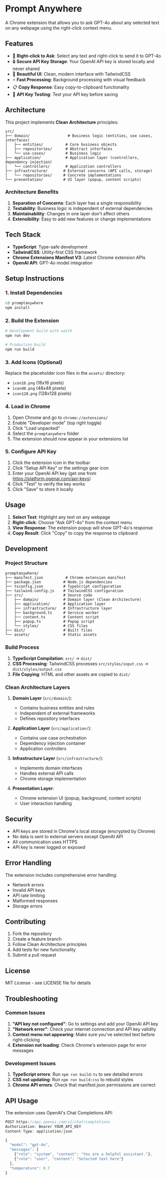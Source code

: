 # Prompt Anywhere

A Chrome extension that allows you to ask GPT-4o about any selected text on any webpage using the right-click context menu.

## Features

- 🎯 **Right-click to Ask**: Select any text and right-click to send it to GPT-4o
- 🔒 **Secure API Key Storage**: Your OpenAI API key is stored locally and never shared
- 💬 **Beautiful UI**: Clean, modern interface with TailwindCSS
- ⚡ **Fast Processing**: Background processing with visual feedback
- 📋 **Copy Response**: Easy copy-to-clipboard functionality
- 🧪 **API Key Testing**: Test your API key before saving

## Architecture

This project implements **Clean Architecture** principles:

```
src/
├── domain/                 # Business logic (entities, use cases, interfaces)
│   ├── entities/          # Core business objects
│   ├── repositories/      # Abstract interfaces
│   └── use-cases/         # Business logic
├── application/           # Application layer (controllers, dependency injection)
│   └── controllers/       # Application controllers
├── infrastructure/       # External concerns (API calls, storage)
│   └── repositories/     # Concrete implementations
└── presentation/         # UI layer (popup, content scripts)
```

### Architecture Benefits

1. **Separation of Concerns**: Each layer has a single responsibility
2. **Testability**: Business logic is independent of external dependencies
3. **Maintainability**: Changes in one layer don't affect others
4. **Extensibility**: Easy to add new features or change implementations

## Tech Stack

- **TypeScript**: Type-safe development
- **TailwindCSS**: Utility-first CSS framework
- **Chrome Extensions Manifest V3**: Latest Chrome extension APIs
- **OpenAI API**: GPT-4o model integration

## Setup Instructions

### 1. Install Dependencies

```bash
cd promptanywhere
npm install
```

### 2. Build the Extension

```bash
# Development build with watch
npm run dev

# Production build
npm run build
```

### 3. Add Icons (Optional)

Replace the placeholder icon files in the `assets/` directory:
- `icon16.png` (16x16 pixels)
- `icon48.png` (48x48 pixels) 
- `icon128.png` (128x128 pixels)

### 4. Load in Chrome

1. Open Chrome and go to `chrome://extensions/`
2. Enable "Developer mode" (top right toggle)
3. Click "Load unpacked"
4. Select the `promptanywhere` folder
5. The extension should now appear in your extensions list

### 5. Configure API Key

1. Click the extension icon in the toolbar
2. Click "Setup API Key" or the settings gear icon
3. Enter your OpenAI API key (get one from https://platform.openai.com/api-keys)
4. Click "Test" to verify the key works
5. Click "Save" to store it locally

## Usage

1. **Select Text**: Highlight any text on any webpage
2. **Right-click**: Choose "Ask GPT-4o" from the context menu
3. **View Response**: The extension popup will show GPT-4o's response
4. **Copy Result**: Click "Copy" to copy the response to clipboard

## Development

### Project Structure

```
promptanywhere/
├── manifest.json          # Chrome extension manifest
├── package.json          # Node.js dependencies
├── tsconfig.json         # TypeScript configuration
├── tailwind.config.js    # TailwindCSS configuration
├── src/                  # Source code
│   ├── domain/           # Domain layer (Clean Architecture)
│   ├── application/      # Application layer
│   ├── infrastructure/   # Infrastructure layer
│   ├── background.ts     # Service worker
│   ├── content.ts        # Content script
│   ├── popup.ts          # Popup script
│   └── styles/           # CSS files
├── dist/                 # Built files
└── assets/               # Static assets
```

### Build Process

1. **TypeScript Compilation**: `src/` → `dist/`
2. **CSS Processing**: TailwindCSS processes `src/styles/input.css` → `dist/styles/output.css`
3. **File Copying**: HTML and other assets are copied to `dist/`

### Clean Architecture Layers

1. **Domain Layer** (`src/domain/`):
   - Contains business entities and rules
   - Independent of external frameworks
   - Defines repository interfaces

2. **Application Layer** (`src/application/`):
   - Contains use case orchestration
   - Dependency injection container
   - Application controllers

3. **Infrastructure Layer** (`src/infrastructure/`):
   - Implements domain interfaces
   - Handles external API calls
   - Chrome storage implementation

4. **Presentation Layer**:
   - Chrome extension UI (popup, background, content scripts)
   - User interaction handling

## Security

- API keys are stored in Chrome's local storage (encrypted by Chrome)
- No data is sent to external servers except OpenAI API
- All communication uses HTTPS
- API key is never logged or exposed

## Error Handling

The extension includes comprehensive error handling:
- Network errors
- Invalid API keys
- API rate limiting
- Malformed responses
- Storage errors

## Contributing

1. Fork the repository
2. Create a feature branch
3. Follow Clean Architecture principles
4. Add tests for new functionality
5. Submit a pull request

## License

MIT License - see LICENSE file for details

## Troubleshooting

### Common Issues

1. **"API key not configured"**: Go to settings and add your OpenAI API key
2. **"Network error"**: Check your internet connection and API key validity
3. **Context menu not appearing**: Make sure you've selected text before right-clicking
4. **Extension not loading**: Check Chrome's extension page for error messages

### Development Issues

1. **TypeScript errors**: Run `npm run build:ts` to see detailed errors
2. **CSS not updating**: Run `npm run build:css` to rebuild styles
3. **Chrome API errors**: Check that manifest.json permissions are correct

## API Usage

The extension uses OpenAI's Chat Completions API:

```typescript
POST https://api.openai.com/v1/chat/completions
Authorization: Bearer YOUR_API_KEY
Content-Type: application/json

{
  "model": "gpt-4o",
  "messages": [
    {"role": "system", "content": "You are a helpful assistant."},
    {"role": "user", "content": "Selected text here"}
  ],
  "temperature": 0.7
}
```